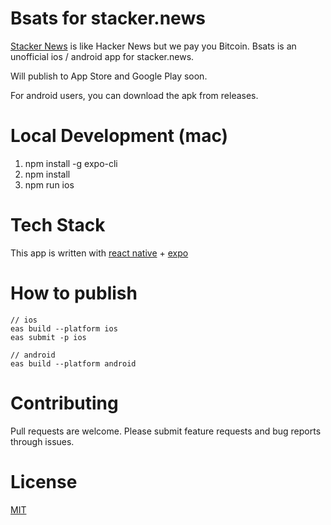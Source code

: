 # Bsats for stacker.news
[Stacker News](https://stacker.news) is like Hacker News but we pay you Bitcoin. Bsats is an unofficial ios / android app for stacker.news.

Will publish to App Store and Google Play soon.

For android users, you can download the apk from releases.

# Local Development (mac)
1. npm install -g expo-cli   
2. npm install  
3. npm run ios

# Tech Stack

This app is written with [react native](https://reactnative.dev/) + [expo](https://docs.expo.dev/)

# How to publish

```
// ios
eas build --platform ios
eas submit -p ios

// android
eas build --platform android
```
# Contributing
Pull requests are welcome. Please submit feature requests and bug reports through issues.

# License
[MIT](https://choosealicense.com/licenses/mit/)
